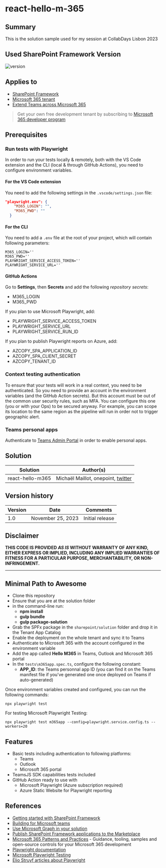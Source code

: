 # react-hello-m-365

## Summary

This is the solution sample used for my session at CollabDays Lisbon 2023

## Used SharePoint Framework Version

![version](https://img.shields.io/badge/version-1.18.1-green.svg)

## Applies to

- [SharePoint Framework](https://aka.ms/spfx)
- [Microsoft 365 tenant](https://docs.microsoft.com/en-us/sharepoint/dev/spfx/set-up-your-developer-tenant)
- [Extend Teams across Microsoft 365](https://learn.microsoft.com/en-us/microsoftteams/platform/m365-apps/overview)

> Get your own free development tenant by subscribing to [Microsoft 365 developer program](http://aka.ms/o365devprogram)

## Prerequisites

### Run tests with Playwright

In order to run your tests locally & remotely, both with the VS Code extension and the CLI (local & through GitHub Actions), you need to configure environment variables.

#### For the VS Code extension

You need to add the following settings in the `.vscode/settings.json` file:

```json
"playwright.env": {
    "M365_LOGIN": "",
    "M365_PWD": ""
  }
```

#### For the CLI

You need to add a `.env` file at the root of your project, which will contain following parameters:

```
M365_LOGIN=''
M365_PWD=''
PLAYWRIGHT_SERVICE_ACCESS_TOKEN=''
PLAYWRIGHT_SERVICE_URL=''
```

#### GitHub Actions

Go to **Settings**, then **Secrets** and add the following *repository secrets*:

* M365_LOGIN
* M365_PWD

If you plan to use Microsoft Playwright, add:

* PLAYWRIGHT_SERVICE_ACCESS_TOKEN
* PLAYWRIGHT_SERVICE_URL
* PLAYWRIGHT_SERVICE_RUN_ID

If you plan to publish Playwright reports on Azure, add:

* AZCOPY_SPA_APPLICATION_ID
* AZCOPY_SPA_CLIENT_SECRET
* AZCOPY_TENANT_ID

### Context testing authentication

To ensure that your tests will work in a real context, you need to be authenticated. So you need to provide an account in the environment variables (and the GitHub Action secrets). But this account must be out of the common user security rules, such as MFA. You can configure this one (you or with your Ops) to be secured anyway. For example, you can scope its location to the same region as the pipeline will run in order not to trigger geographic alert.

### Teams personal apps

Authenticate to [Teams Admin Portal](https://admin.teams.microsoft.com) in order to enable personal apps.

## Solution

| Solution    | Author(s)                                               |
| ----------- | ------------------------------------------------------- |
| react-hello-m365 | Michaël Maillot, onepoint, [twitter](https://twitter.com/michael_maillot) |

## Version history

| Version | Date             | Comments        |
| ------- | ---------------- | --------------- |
| 1.0     | November 25, 2023 | Initial release |

## Disclaimer

**THIS CODE IS PROVIDED _AS IS_ WITHOUT WARRANTY OF ANY KIND, EITHER EXPRESS OR IMPLIED, INCLUDING ANY IMPLIED WARRANTIES OF FITNESS FOR A PARTICULAR PURPOSE, MERCHANTABILITY, OR NON-INFRINGEMENT.**

---

## Minimal Path to Awesome

- Clone this repository
- Ensure that you are at the solution folder
- in the command-line run:
  - **npm install**
  - **gulp bundle**
  - **gulp package-solution**
- Grab the SPFx package in the `sharepoint/solution` folder and drop it in the Tenant App Catalog
- Enable the deployment on the whole tenant and sync it to Teams
- Authenticate to Microsoft 365 with the account configured in the environment variable
- Add the app called **Hello M365** in Teams, Outlook and Microsoft 365 portal
- In the `tests\m365app.spec.ts`, configure the following constant:
  - **APP_ID**: the Teams personnal app ID (you can find it on the Teams manifest file if you've generated one once deployed on Teams if auto-generated)

Once environment variables created and configured, you can run the following commands:

`npx playwright test`


For testing Microsoft Playwright Testing: 

`npx playwright test m365app --config=playwright.service.config.ts --workers=20`

## Features

- Basic tests including authentication to following platforms:
  - Teams
  - Outlook
  - Microsoft 365 portal
- TeamsJS SDK capabilities tests included
- GitHub Action ready to use with
  - Microsoft Playwright (Azure subscription required)
  - Azure Static Website for Playwright reporting 

## References

- [Getting started with SharePoint Framework](https://docs.microsoft.com/en-us/sharepoint/dev/spfx/set-up-your-developer-tenant)
- [Building for Microsoft teams](https://docs.microsoft.com/en-us/sharepoint/dev/spfx/build-for-teams-overview)
- [Use Microsoft Graph in your solution](https://docs.microsoft.com/en-us/sharepoint/dev/spfx/web-parts/get-started/using-microsoft-graph-apis)
- [Publish SharePoint Framework applications to the Marketplace](https://docs.microsoft.com/en-us/sharepoint/dev/spfx/publish-to-marketplace-overview)
- [Microsoft 365 Patterns and Practices](https://aka.ms/m365pnp) - Guidance, tooling, samples and open-source controls for your Microsoft 365 development
- [Playwright documentation](https://playwright.dev/docs/api/class-playwright)
- [Microsoft Playwright Testing](https://azure.microsoft.com/en-us/products/playwright-testing/)
- [Elio Struyf articles about Playwright](https://www.eliostruyf.com/tags/playwright/)
